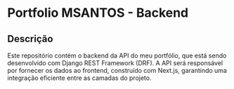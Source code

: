 # Portfolio MSANTOS - Backend

## Descrição
Este repositório contém o backend da API do meu portfólio, que está sendo desenvolvido com Django REST Framework (DRF). A API será responsável por fornecer os dados ao frontend, construído com Next.js, garantindo uma integração eficiente entre as camadas do projeto.